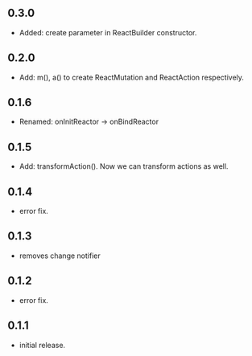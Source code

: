 ## 0.3.0

* Added: create parameter in ReactBuilder constructor.

## 0.2.0

* Add: m(), a() to create ReactMutation and ReactAction respectively.

## 0.1.6

* Renamed: onInitReactor -> onBindReactor

## 0.1.5

* Add: transformAction(). Now we can transform actions as well.

## 0.1.4

* error fix.

## 0.1.3

* removes change notifier

## 0.1.2

* error fix.

## 0.1.1

* initial release.

